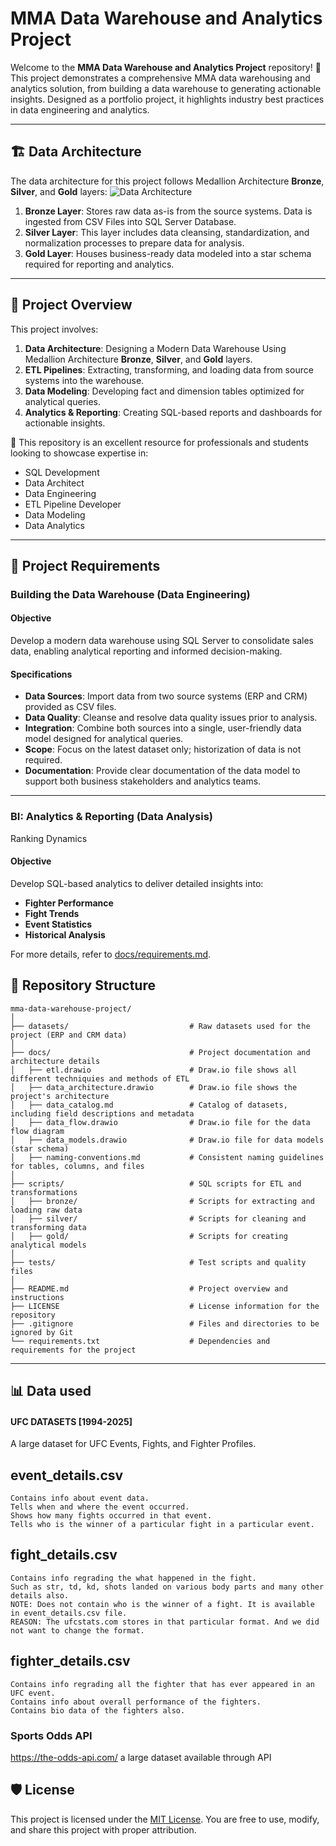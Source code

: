 # MMA Data Warehouse and Analytics Project

Welcome to the **MMA Data Warehouse and Analytics Project** repository! 🚀  
This project demonstrates a comprehensive MMA data warehousing and analytics solution, from building a data warehouse to generating actionable insights. Designed as a portfolio project, it highlights industry best practices in data engineering and analytics.

---
## 🏗️ Data Architecture

The data architecture for this project follows Medallion Architecture **Bronze**, **Silver**, and **Gold** layers:
![Data Architecture](docs/data_architecture.png)

1. **Bronze Layer**: Stores raw data as-is from the source systems. Data is ingested from CSV Files into SQL Server Database.
2. **Silver Layer**: This layer includes data cleansing, standardization, and normalization processes to prepare data for analysis.
3. **Gold Layer**: Houses business-ready data modeled into a star schema required for reporting and analytics.

---
## 📖 Project Overview

This project involves:

1. **Data Architecture**: Designing a Modern Data Warehouse Using Medallion Architecture **Bronze**, **Silver**, and **Gold** layers.
2. **ETL Pipelines**: Extracting, transforming, and loading data from source systems into the warehouse.
3. **Data Modeling**: Developing fact and dimension tables optimized for analytical queries.
4. **Analytics & Reporting**: Creating SQL-based reports and dashboards for actionable insights.

🎯 This repository is an excellent resource for professionals and students looking to showcase expertise in:
- SQL Development
- Data Architect
- Data Engineering  
- ETL Pipeline Developer  
- Data Modeling  
- Data Analytics  

---

## 🚀 Project Requirements

### Building the Data Warehouse (Data Engineering)

#### Objective
Develop a modern data warehouse using SQL Server to consolidate sales data, enabling analytical reporting and informed decision-making.

#### Specifications
- **Data Sources**: Import data from two source systems (ERP and CRM) provided as CSV files.
- **Data Quality**: Cleanse and resolve data quality issues prior to analysis.
- **Integration**: Combine both sources into a single, user-friendly data model designed for analytical queries.
- **Scope**: Focus on the latest dataset only; historization of data is not required.
- **Documentation**: Provide clear documentation of the data model to support both business stakeholders and analytics teams.

---

### BI: Analytics & Reporting (Data Analysis)

Ranking Dynamics
#### Objective
Develop SQL-based analytics to deliver detailed insights into:
- **Fighter Performance**
- **Fight Trends**
- **Event Statistics**
- **Historical Analysis**


For more details, refer to [docs/requirements.md](docs/requirements.md).

## 📂 Repository Structure
```
mma-data-warehouse-project/
│
├── datasets/                           # Raw datasets used for the project (ERP and CRM data)
│
├── docs/                               # Project documentation and architecture details
│   ├── etl.drawio                      # Draw.io file shows all different techniquies and methods of ETL
│   ├── data_architecture.drawio        # Draw.io file shows the project's architecture
│   ├── data_catalog.md                 # Catalog of datasets, including field descriptions and metadata
│   ├── data_flow.drawio                # Draw.io file for the data flow diagram
│   ├── data_models.drawio              # Draw.io file for data models (star schema)
│   ├── naming-conventions.md           # Consistent naming guidelines for tables, columns, and files
│
├── scripts/                            # SQL scripts for ETL and transformations
│   ├── bronze/                         # Scripts for extracting and loading raw data
│   ├── silver/                         # Scripts for cleaning and transforming data
│   ├── gold/                           # Scripts for creating analytical models
│
├── tests/                              # Test scripts and quality files
│
├── README.md                           # Project overview and instructions
├── LICENSE                             # License information for the repository
├── .gitignore                          # Files and directories to be ignored by Git
└── requirements.txt                    # Dependencies and requirements for the project
```
---


## 📊 Data used
#### UFC DATASETS [1994-2025]
A large dataset for UFC Events, Fights, and Fighter Profiles.
## event_details.csv
    Contains info about event data.
    Tells when and where the event occurred.
    Shows how many fights occurred in that event.
    Tells who is the winner of a particular fight in a particular event.

## fight_details.csv

    Contains info regrading the what happened in the fight.
    Such as str, td, kd, shots landed on various body parts and many other details also.
    NOTE: Does not contain who is the winner of a fight. It is available in event_details.csv file.
    REASON: The ufcstats.com stores in that particular format. And we did not want to change the format.

## fighter_details.csv
    Contains info regrading all the fighter that has ever appeared in an UFC event.
    Contains info about overall performance of the fighters.
    Contains bio data of the fighters also.


### Sports Odds API
https://the-odds-api.com/ 
a large dataset available through API 


## 🛡️ License

This project is licensed under the [MIT License](LICENSE). You are free to use, modify, and share this project with proper attribution.

